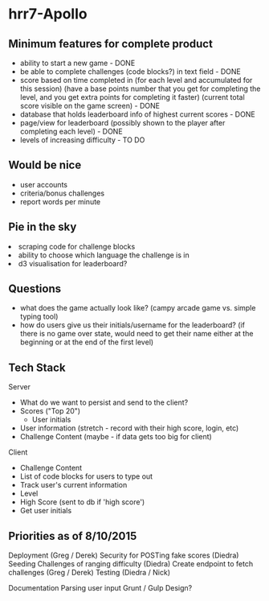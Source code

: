 # hrr7-Apollo

## Minimum features for complete product
<ul>
<li>ability to start a new game - DONE</li>
<li>be able to complete challenges (code blocks?) in text field - DONE</li>
<li>score based on time completed in (for each level and accumulated for this session) (have a base points number that you get for completing the level, and you get extra points for completing it faster) (current total score visible on the game screen) - DONE</li>
<li>database that holds leaderboard info of highest current scores - DONE</li>
<li>page/view for leaderboard (possibly shown to the player after completing each level) - DONE</li>

<li>levels of increasing difficulty - TO DO</li>
</ul>

## Would be nice
<ul>
<li>user accounts</li>
<li>criteria/bonus challenges</li>
<li>report words per minute</li>
</ul>

## Pie in the sky
<li>scraping code for challenge blocks</li>
<li>ability to choose which language the challenge is in</li>
<li>d3 visualisation for leaderboard?</li>
</ul>

## Questions
<ul>
<li>what does the game actually look like? (campy arcade game vs. simple typing tool)</li>
<li>how do users give us their initials/username for the leaderboard? (if there is no game over state, would need to get their name either at the beginning or at the end of the first level)</li>
</ul>

## Tech Stack
Server
 - What do we want to persist and send to the client?
  - Scores ("Top 20")
    - User initials
  - User information (stretch - record with their high score, login, etc)
  - Challenge Content (maybe - if data gets too big for client)

Client
 - Challenge Content
  - List of code blocks for users to type out
 - Track user's current information
  - Level
  - High Score (sent to db if 'high score')
 - Get user initials

## Priorities as of 8/10/2015
Deployment (Greg / Derek)
Security for POSTing fake scores (Diedra)
Seeding Challenges of ranging difficulty (Diedra)
Create endpoint to fetch challenges (Greg / Derek)
Testing (Diedra / Nick)

Documentation
Parsing user input
Grunt / Gulp
Design?

